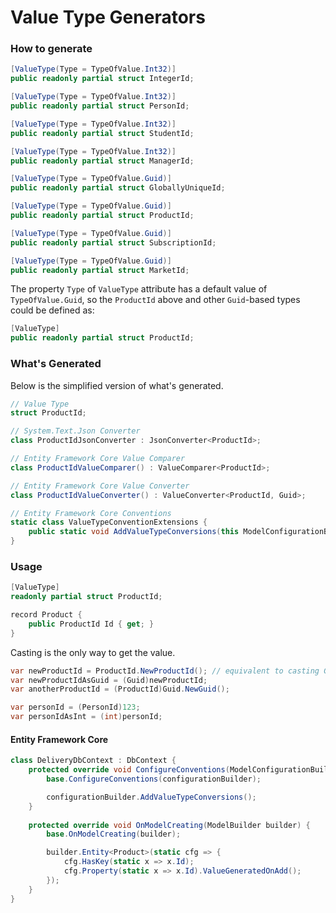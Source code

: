 # Value Type Generators

### How to generate

```csharp
[ValueType(Type = TypeOfValue.Int32)]
public readonly partial struct IntegerId;

[ValueType(Type = TypeOfValue.Int32)]
public readonly partial struct PersonId;

[ValueType(Type = TypeOfValue.Int32)]
public readonly partial struct StudentId;

[ValueType(Type = TypeOfValue.Int32)]
public readonly partial struct ManagerId;

[ValueType(Type = TypeOfValue.Guid)]
public readonly partial struct GloballyUniqueId;

[ValueType(Type = TypeOfValue.Guid)]
public readonly partial struct ProductId;

[ValueType(Type = TypeOfValue.Guid)]
public readonly partial struct SubscriptionId;

[ValueType(Type = TypeOfValue.Guid)]
public readonly partial struct MarketId;
```

The property `Type` of `ValueType` attribute has a default value of `TypeOfValue.Guid`,
so the `ProductId` above and other `Guid`-based types could be defined as:

```csharp
[ValueType]
public readonly partial struct ProductId;
```

### What's Generated

Below is the simplified version of what's generated.

```csharp
// Value Type
struct ProductId;

// System.Text.Json Converter
class ProductIdJsonConverter : JsonConverter<ProductId>;

// Entity Framework Core Value Comparer
class ProductIdValueComparer() : ValueComparer<ProductId>;

// Entity Framework Core Value Converter
class ProductIdValueConverter() : ValueConverter<ProductId, Guid>;

// Entity Framework Core Conventions
static class ValueTypeConventionExtensions {
    public static void AddValueTypeConversions(this ModelConfigurationBuilder config);
}
```

### Usage

```csharp
[ValueType]
readonly partial struct ProductId;

record Product {
    public ProductId Id { get; }
}
```

Casting is the only way to get the value.

```csharp
var newProductId = ProductId.NewProductId(); // equivalent to casting Guid.NewGuid() to ProductId
var newProductIdAsGuid = (Guid)newProductId;
var anotherProductId = (ProductId)Guid.NewGuid();

var personId = (PersonId)123;
var personIdAsInt = (int)personId;
```

#### Entity Framework Core
```csharp
class DeliveryDbContext : DbContext {
    protected override void ConfigureConventions(ModelConfigurationBuilder configurationBuilder) {
        base.ConfigureConventions(configurationBuilder);

        configurationBuilder.AddValueTypeConversions();
    }
    
    protected override void OnModelCreating(ModelBuilder builder) {
        base.OnModelCreating(builder);

        builder.Entity<Product>(static cfg => {
            cfg.HasKey(static x => x.Id);
            cfg.Property(static x => x.Id).ValueGeneratedOnAdd();
        });
    }
}
```